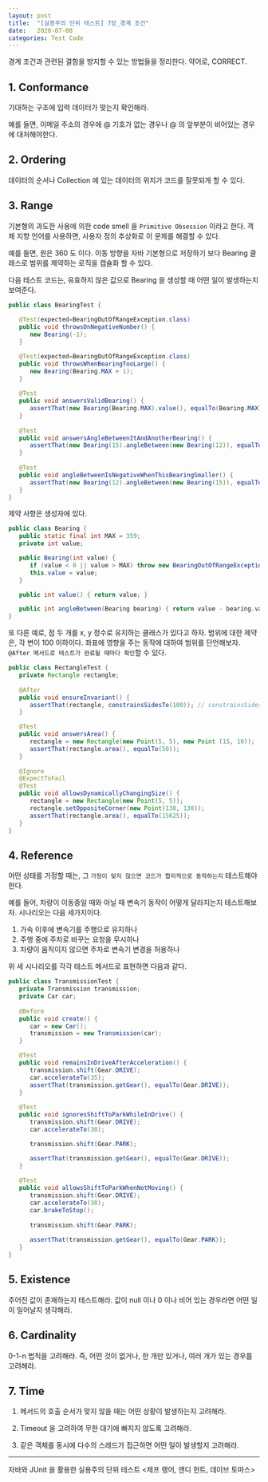 ```yaml
---
layout: post
title:  "[실용주의 단위 테스트] 7장_경계 조건"
date:   2020-07-08
categories: Test Code
---
```


경계 조건과 관련된 결함을 방지할 수 있는 방법들을 정리한다. 약어로, CORRECT.

## 1. Conformance

기대하는 구조에 입력 데이터가 맞는지 확인해라.

예를 들면, 이메일 주소의 경우에 @ 기호가 없는 경우나 @ 의 앞부분이 비어있는 경우에 대처해야한다.

## 2. Ordering

데이터의 순서나 Collection 에 있는 데이터의 위치가 코드를 잘못되게 할 수 있다.

## 3. Range

기본형의 과도한 사용에 의한 code smell 을 `Primitive Obsession` 이라고 한다. 객체 지향 언어를 사용하면, 사용자 정의 추상화로 이 문제를 해결할 수 있다.

예를 들면, 원은 360 도 이다. 이동 방향을 자바 기본형으로 저장하기 보다 Bearing 클래스로 범위를 제약하는 로직을 캡슐화 할 수 있다. 

다음 테스트 코드는, 유효하지 않은 값으로 Bearing 을 생성할 때 어떤 일이 발생하는지 보여준다.

```java
public class BearingTest {
  
   @Test(expected=BearingOutOfRangeException.class)
   public void throwsOnNegativeNumber() {
      new Bearing(-1);
   }

   @Test(expected=BearingOutOfRangeException.class)
   public void throwsWhenBearingTooLarge() {
      new Bearing(Bearing.MAX + 1);
   }
   
   @Test
   public void answersValidBearing() {
      assertThat(new Bearing(Bearing.MAX).value(), equalTo(Bearing.MAX));
   }
   
   @Test
   public void answersAngleBetweenItAndAnotherBearing() {
      assertThat(new Bearing(15).angleBetween(new Bearing(12)), equalTo(3));
   }
   
   @Test
   public void angleBetweenIsNegativeWhenThisBearingSmaller() {
      assertThat(new Bearing(12).angleBetween(new Bearing(15)), equalTo(-3));
   }
}
```

제약 사항은 생성자에 있다.

```java
public class Bearing {
   public static final int MAX = 359;
   private int value;

   public Bearing(int value) {
      if (value < 0 || value > MAX) throw new BearingOutOfRangeException();
      this.value = value;
   }

   public int value() { return value; }

   public int angleBetween(Bearing bearing) { return value - bearing.value; }
}
```

또 다른 예로, 점 두 개를 x, y 정수로 유지하는 클래스가 있다고 하자. 범위에 대한 제약은, 각 변이 100 이하이다. 좌표에 영향을 주는 동작에 대하여 범위를 단언해보자. `@After 메서드로 테스트가 완료될 때마다 확인`할 수 있다. 

```java
public class RectangleTest {
   private Rectangle rectangle;
   
   @After
   public void ensureInvariant() {
      assertThat(rectangle, constrainsSidesTo(100)); // constrainsSidesTo : 사용자 정의 햄크레스트 매처 (코드 생략)
   }

   @Test
   public void answersArea() {
      rectangle = new Rectangle(new Point(5, 5), new Point (15, 10));
      assertThat(rectangle.area(), equalTo(50));
   }
   
   @Ignore
   @ExpectToFail
   @Test
   public void allowsDynamicallyChangingSize() {
      rectangle = new Rectangle(new Point(5, 5));
      rectangle.setOppositeCorner(new Point(130, 130));
      assertThat(rectangle.area(), equalTo(15625));
   }
}
```

## 4. Reference

어떤 상태를 가정할 때는, 그 `가정이 맞지 않으면 코드가 합리적으로 동작하는지` 테스트해야한다. 

예를 들어, 차량이 이동중일 때와 아닐 때 변속기 동작이 어떻게 달라지는지 테스트해보자. 시나리오는 다음 세가지이다.

1. 가속 이후에 변속기를 주행으로 유지하나
2. 주행 중에 주차로 바꾸는 요청을 무시하나
3. 차량이 움직이지 않으면 주차로 변속기 변경을 허용하나

위 세 시나리오를 각각 테스트 메서드로 표현하면 다음과 같다.

```java
public class TransmissionTest {
   private Transmission transmission;
   private Car car;
   
   @Before
   public void create() {
      car = new Car();
      transmission = new Transmission(car);
   }

   @Test
   public void remainsInDriveAfterAcceleration() {
      transmission.shift(Gear.DRIVE);
      car.accelerateTo(35);
      assertThat(transmission.getGear(), equalTo(Gear.DRIVE));
   }
  
   @Test
   public void ignoresShiftToParkWhileInDrive() {
      transmission.shift(Gear.DRIVE);
      car.accelerateTo(30);

      transmission.shift(Gear.PARK);

      assertThat(transmission.getGear(), equalTo(Gear.DRIVE));
   }
   
   @Test
   public void allowsShiftToParkWhenNotMoving() {
      transmission.shift(Gear.DRIVE);
      car.accelerateTo(30);
      car.brakeToStop();
      
      transmission.shift(Gear.PARK);
      
      assertThat(transmission.getGear(), equalTo(Gear.PARK));
   }
}
```

## 5. Existence

주어진 값이 존재하는지 테스트해라. 값이 null 이나 0 이나 비어 있는 경우라면 어떤 일이 일어날지 생각해라.

## 6. Cardinality

0-1-n 법칙을 고려해라. 즉, 어떤 것이 없거나, 한 개만 있거나, 여러 개가 있는 경우를 고려해라.

## 7. Time

1. 메서드의 호출 순서가 맞지 않을 때는 어떤 상황이 발생하는지 고려해라.

2. Timeout 을 고려하여 무한 대기에 빠지지 않도록 고려해라.

3. 같은 객체를 동시에 다수의 스레드가 접근하면 어떤 일이 발생할지 고려해라.

---

자바와 JUnit 을 활용한 실용주의 단위 테스트 <제프 랭어, 앤디 헌트, 데이브 토마스>
